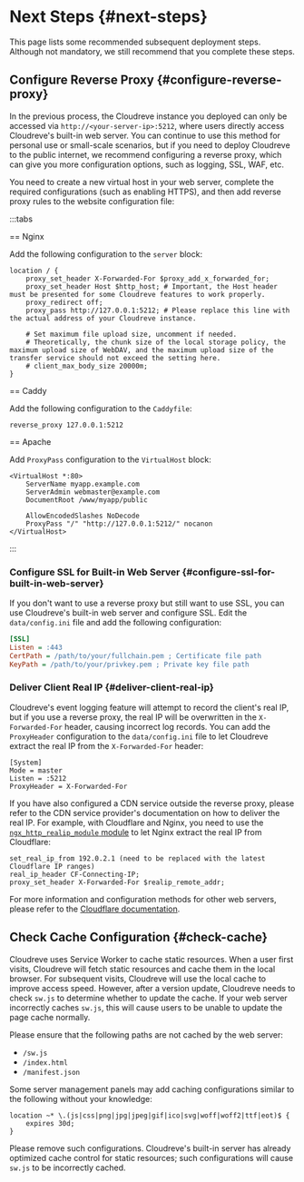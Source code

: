 # Next Steps {#next-steps}

This page lists some recommended subsequent deployment steps. Although not mandatory, we still recommend that you complete these steps.

## Configure Reverse Proxy {#configure-reverse-proxy}

In the previous process, the Cloudreve instance you deployed can only be accessed via `http://<your-server-ip>:5212`, where users directly access Cloudreve's built-in web server. You can continue to use this method for personal use or small-scale scenarios, but if you need to deploy Cloudreve to the public internet, we recommend configuring a reverse proxy, which can give you more configuration options, such as logging, SSL, WAF, etc.

You need to create a new virtual host in your web server, complete the required configurations (such as enabling HTTPS), and then add reverse proxy rules to the website configuration file:

:::tabs

== Nginx

Add the following configuration to the `server` block:

```nginx
location / {
    proxy_set_header X-Forwarded-For $proxy_add_x_forwarded_for;
    proxy_set_header Host $http_host; # Important, the Host header must be presented for some Cloudreve features to work properly.
    proxy_redirect off;
    proxy_pass http://127.0.0.1:5212; # Please replace this line with the actual address of your Cloudreve instance.

    # Set maximum file upload size, uncomment if needed.
    # Theoretically, the chunk size of the local storage policy, the maximum upload size of WebDAV, and the maximum upload size of the transfer service should not exceed the setting here.
    # client_max_body_size 20000m;
}
```

== Caddy

Add the following configuration to the `Caddyfile`:

```caddy
reverse_proxy 127.0.0.1:5212
```

== Apache

Add `ProxyPass` configuration to the `VirtualHost` block:

```apache{6,7}
<VirtualHost *:80>
    ServerName myapp.example.com
    ServerAdmin webmaster@example.com
    DocumentRoot /www/myapp/public

    AllowEncodedSlashes NoDecode
    ProxyPass "/" "http://127.0.0.1:5212/" nocanon
</VirtualHost>
```

:::

### Configure SSL for Built-in Web Server {#configure-ssl-for-built-in-web-server}

If you don't want to use a reverse proxy but still want to use SSL, you can use Cloudreve's built-in web server and configure SSL. Edit the `data/config.ini` file and add the following configuration:

```ini
[SSL]
Listen = :443
CertPath = /path/to/your/fullchain.pem ; Certificate file path
KeyPath = /path/to/your/privkey.pem ; Private key file path
```

### Deliver Client Real IP {#deliver-client-real-ip}

Cloudreve's event logging feature will attempt to record the client's real IP, but if you use a reverse proxy, the real IP will be overwritten in the `X-Forwarded-For` header, causing incorrect log records. You can add the `ProxyHeader` configuration to the `data/config.ini` file to let Cloudreve extract the real IP from the `X-Forwarded-For` header:

```ini{4}
[System]
Mode = master
Listen = :5212
ProxyHeader = X-Forwarded-For
```

If you have also configured a CDN service outside the reverse proxy, please refer to the CDN service provider's documentation on how to deliver the real IP. For example, with Cloudflare and Nginx, you need to use the [`ngx_http_realip_module` module](https://nginx.org/en/docs/http/ngx_http_realip_module.html) to let Nginx extract the real IP from Cloudflare:

```nginx
set_real_ip_from 192.0.2.1 (need to be replaced with the latest Cloudflare IP ranges)
real_ip_header CF-Connecting-IP;
proxy_set_header X-Forwarded-For $realip_remote_addr;
```

For more information and configuration methods for other web servers, please refer to the [Cloudflare documentation](https://developers.cloudflare.com/support/troubleshooting/restoring-visitor-ips/restoring-original-visitor-ips/).

## Check Cache Configuration {#check-cache}

Cloudreve uses Service Worker to cache static resources. When a user first visits, Cloudreve will fetch static resources and cache them in the local browser. For subsequent visits, Cloudreve will use the local cache to improve access speed. However, after a version update, Cloudreve needs to check `sw.js` to determine whether to update the cache. If your web server incorrectly caches `sw.js`, this will cause users to be unable to update the page cache normally.

Please ensure that the following paths are not cached by the web server:

- `/sw.js`
- `/index.html`
- `/manifest.json`

Some server management panels may add caching configurations similar to the following without your knowledge:

```nginx
location ~* \.(js|css|png|jpg|jpeg|gif|ico|svg|woff|woff2|ttf|eot)$ {
    expires 30d;
}
```

Please remove such configurations. Cloudreve's built-in server has already optimized cache control for static resources; such configurations will cause `sw.js` to be incorrectly cached.
